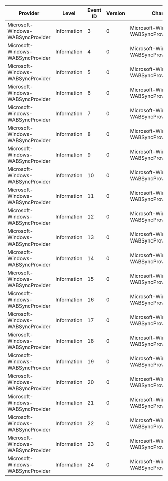 Provider                           |  Level        |  Event ID  |  Version  |  Channel                                     |  Task                   |  Opcode  |  Keyword  |  Message
-----------------------------------|---------------|------------|-----------|----------------------------------------------|-------------------------|----------|-----------|---------
Microsoft-Windows-WABSyncProvider  |  Information  |  3         |  0        |  Microsoft-Windows-WABSyncProvider/Analytic  |  InitializePropertyMap  |  Start   |           |
Microsoft-Windows-WABSyncProvider  |  Information  |  4         |  0        |  Microsoft-Windows-WABSyncProvider/Analytic  |  InitializePropertyMap  |  Stop    |           |
Microsoft-Windows-WABSyncProvider  |  Information  |  5         |  0        |  Microsoft-Windows-WABSyncProvider/Analytic  |  GetIdParameter         |  Start   |           |
Microsoft-Windows-WABSyncProvider  |  Information  |  6         |  0        |  Microsoft-Windows-WABSyncProvider/Analytic  |  GetIdParameter         |  Stop    |           |
Microsoft-Windows-WABSyncProvider  |  Information  |  7         |  0        |  Microsoft-Windows-WABSyncProvider/Analytic  |  BeginSession           |  Start   |           |
Microsoft-Windows-WABSyncProvider  |  Information  |  8         |  0        |  Microsoft-Windows-WABSyncProvider/Analytic  |  BeginSession           |  Stop    |           |
Microsoft-Windows-WABSyncProvider  |  Information  |  9         |  0        |  Microsoft-Windows-WABSyncProvider/Analytic  |  EndSession             |  Start   |           |
Microsoft-Windows-WABSyncProvider  |  Information  |  10        |  0        |  Microsoft-Windows-WABSyncProvider/Analytic  |  EndSession             |  Stop    |           |
Microsoft-Windows-WABSyncProvider  |  Information  |  11        |  0        |  Microsoft-Windows-WABSyncProvider/Analytic  |  GetMetadataStore       |  Start   |           |
Microsoft-Windows-WABSyncProvider  |  Information  |  12        |  0        |  Microsoft-Windows-WABSyncProvider/Analytic  |  GetMetadataStore       |  Stop    |           |
Microsoft-Windows-WABSyncProvider  |  Information  |  13        |  0        |  Microsoft-Windows-WABSyncProvider/Analytic  |  GetMetadataSchema      |  Start   |           |
Microsoft-Windows-WABSyncProvider  |  Information  |  14        |  0        |  Microsoft-Windows-WABSyncProvider/Analytic  |  GetMetadataSchema      |  Stop    |           |
Microsoft-Windows-WABSyncProvider  |  Information  |  15        |  0        |  Microsoft-Windows-WABSyncProvider/Analytic  |  EnumerateItems         |  Start   |           |
Microsoft-Windows-WABSyncProvider  |  Information  |  16        |  0        |  Microsoft-Windows-WABSyncProvider/Analytic  |  EnumerateItems         |  Stop    |           |
Microsoft-Windows-WABSyncProvider  |  Information  |  17        |  0        |  Microsoft-Windows-WABSyncProvider/Analytic  |  LoadChangeData         |  Start   |           |
Microsoft-Windows-WABSyncProvider  |  Information  |  18        |  0        |  Microsoft-Windows-WABSyncProvider/Analytic  |  LoadChangeData         |  Stop    |           |
Microsoft-Windows-WABSyncProvider  |  Information  |  19        |  0        |  Microsoft-Windows-WABSyncProvider/Analytic  |  InsertItem             |  Start   |           |
Microsoft-Windows-WABSyncProvider  |  Information  |  20        |  0        |  Microsoft-Windows-WABSyncProvider/Analytic  |  InsertItem             |  Stop    |           |
Microsoft-Windows-WABSyncProvider  |  Information  |  21        |  0        |  Microsoft-Windows-WABSyncProvider/Analytic  |  UpdateItem             |  Start   |           |
Microsoft-Windows-WABSyncProvider  |  Information  |  22        |  0        |  Microsoft-Windows-WABSyncProvider/Analytic  |  UpdateItem             |  Stop    |           |
Microsoft-Windows-WABSyncProvider  |  Information  |  23        |  0        |  Microsoft-Windows-WABSyncProvider/Analytic  |  DeleteItem             |  Start   |           |
Microsoft-Windows-WABSyncProvider  |  Information  |  24        |  0        |  Microsoft-Windows-WABSyncProvider/Analytic  |  DeleteItem             |  Stop    |           |